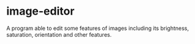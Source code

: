 # image-editor
A program able to edit some features of images including its brightness, saturation, orientation and other features.
